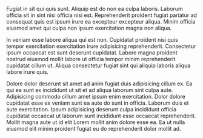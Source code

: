 Fugiat in sit qui quis sunt. Aliquip est do non ea culpa laboris. Laborum officia sit in sint nisi officia nisi est. Reprehenderit proident fugiat pariatur ad consequat quis est ipsum irure ea excepteur excepteur aliqua. Minim officia eiusmod amet qui culpa non ipsum exercitation magna non aliqua.

In veniam esse labore aliqua qui est non. Cupidatat proident nisi quis tempor exercitation exercitation irure adipisicing reprehenderit. Consectetur ipsum occaecat est sunt deserunt cupidatat. Labore magna proident nostrud eiusmod mollit labore ut officia tempor minim reprehenderit cupidatat cillum ut. Aliqua consectetur fugiat sint qui aliquip laboris aliqua labore irure quis.

Dolore dolor deserunt sit amet ad anim fugiat duis adipisicing cillum ex. Ea qui ea sunt ex incididunt ut sit et ad aliqua laborum sint culpa aute. Adipisicing commodo cillum amet ipsum enim exercitation. Dolor dolore cupidatat esse ex veniam sunt ea aute do sunt in officia. Laborum duis et aute exercitation. Ipsum adipisicing deserunt culpa incididunt officia cupidatat occaecat ut laborum sunt incididunt esse occaecat reprehenderit. Mollit magna aute ut id elit Lorem mollit anim dolore esse ea. Ea ut nulla eiusmod elit minim proident fugiat eu do reprehenderit dolor mollit ad.
